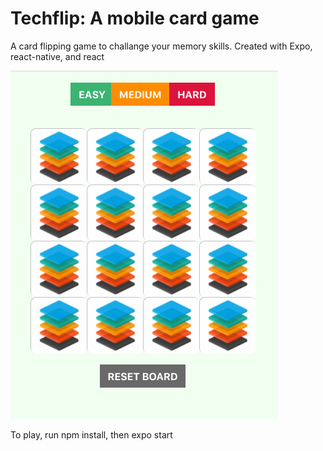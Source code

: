 # Techflip: A mobile card game

A card flipping game to challange your memory skills. 
Created with Expo, react-native, and react



![plot](./public/GameView.png)


To play, run npm install, then expo start
